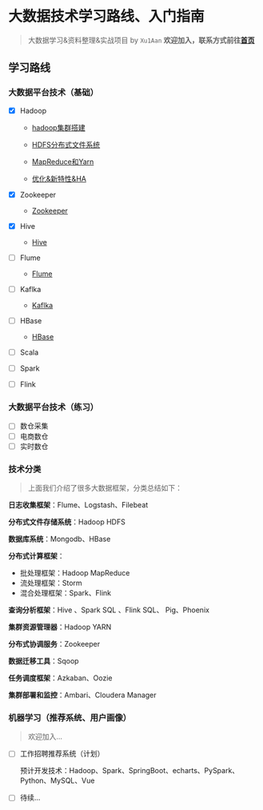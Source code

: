 # 大数据技术学习路线、入门指南

> 大数据学习&资料整理&实战项目 by `Xu1Aan`  **欢迎加入，联系方式前往[首页](https://github.com/Xu1Aan)**

## 学习路线

### 大数据平台技术（基础）

- [x] Hadoop

  - [hadoop集群搭建](./01_Hadoop/hadoop.md)

  - [HDFS分布式文件系统](./01_Hadoop/hdfs.md)

  - [MapReduce和Yarn](./01_Hadoop/MapReduce&Yarn.md)

  - [优化&新特性&HA](./01_Hadoop/Hadoop优化&新特性.md)
- [x] Zookeeper
  - [Zookeeper](./02_Zookeeper/Zookeeper.md)
- [x] Hive
  - [Hive](./03_Hive/Hive.md)
- [ ] Flume
  - [Flume](./04_Flume)
- [ ] Kaflka
  - [Kaflka](./05_Kaflka)
- [ ] HBase
  - [HBase](./06_HBase)
- [ ] Scala
- [ ] Spark
- [ ] Flink

### 大数据平台技术（练习）

- [ ] 数仓采集
- [ ] 电商数仓
- [ ] 实时数仓

### **技术分类**

> 上面我们介绍了很多大数据框架，分类总结如下：

**日志收集框架**：Flume、Logstash、Filebeat

**分布式文件存储系统**：Hadoop HDFS

**数据库系统**：Mongodb、HBase

**分布式计算框架**：

+ 批处理框架：Hadoop MapReduce
+ 流处理框架：Storm
+ 混合处理框架：Spark、Flink

**查询分析框架**：Hive 、Spark SQL 、Flink SQL、 Pig、Phoenix 

**集群资源管理器**：Hadoop YARN

**分布式协调服务**：Zookeeper

**数据迁移工具**：Sqoop

**任务调度框架**：Azkaban、Oozie

**集群部署和监控**：Ambari、Cloudera Manager

### 机器学习（推荐系统、用户画像）

> 欢迎加入...

- [ ] 工作招聘推荐系统（计划）

  预计开发技术：Hadoop、Spark、SpringBoot、echarts、PySpark、Python、MySQL、Vue

- [ ] 待续...

